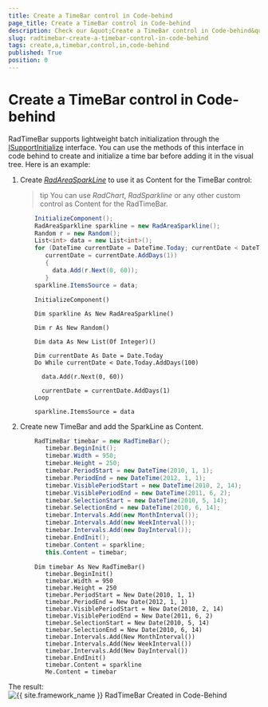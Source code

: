 ```yaml
---
title: Create a TimeBar control in Code-behind
page_title: Create a TimeBar control in Code-behind
description: Check our &quot;Create a TimeBar control in Code-behind&quot; documentation article for the RadTimeBar {{ site.framework_name }} control.
slug: radtimebar-create-a-timebar-control-in-code-behind
tags: create,a,timebar,control,in,code-behind
published: True
position: 0
---
```


# Create a TimeBar control in Code-behind

RadTimeBar supports lightweight batch initialization through the [ISupportInitialize](http://msdn.microsoft.com/en-us/library/system.componentmodel.isupportinitialize.aspx) interface. You can use the methods of this interface in code behind to create and initialize a time bar before adding it in the visual tree. Here is an example:

1. Create *[RadAreaSparkLine](http://www.telerik.com/help/silverlight/radsparkline_overview.html)* to use it as Content for the TimeBar control:

	>tip You can use *RadChart*, *RadSparkline* or any other custom control as Content for the RadTimeBar.

	```C#
		InitializeComponent();
		RadAreaSparkline sparkline = new RadAreaSparkline();
		Random r = new Random();
		List<int> data = new List<int>();
		for (DateTime currentDate = DateTime.Today; currentDate < DateTime.Today.AddDays(100);
		   currentDate = currentDate.AddDays(1))
		   {
			 data.Add(r.Next(0, 60));
		   }
		sparkline.ItemsSource = data;
	```
	```VB.NET
		InitializeComponent()
		
		Dim sparkline As New RadAreaSparkline()
		
		Dim r As New Random()
		
		Dim data As New List(Of Integer)()
		
		Dim currentDate As Date = Date.Today
		Do While currentDate < Date.Today.AddDays(100)
		
		  data.Add(r.Next(0, 60))
		
		  currentDate = currentDate.AddDays(1)
		Loop
		
		sparkline.ItemsSource = data
	```

2. Create new TimeBar and add the SparkLine as Content. 

	```C#
		RadTimeBar timebar = new RadTimeBar();
		   timebar.BeginInit();
		   timebar.Width = 950;
		   timebar.Height = 250;
		   timebar.PeriodStart = new DateTime(2010, 1, 1);
		   timebar.PeriodEnd = new DateTime(2012, 1, 1);
		   timebar.VisiblePeriodStart = new DateTime(2010, 2, 14);
		   timebar.VisiblePeriodEnd = new DateTime(2011, 6, 2);
		   timebar.SelectionStart = new DateTime(2010, 5, 14);
		   timebar.SelectionEnd = new DateTime(2010, 6, 14);
		   timebar.Intervals.Add(new MonthInterval());
		   timebar.Intervals.Add(new WeekInterval());
		   timebar.Intervals.Add(new DayInterval());
		   timebar.EndInit();
		   timebar.Content = sparkline;
		   this.Content = timebar;
	```
	```VB.NET
		Dim timebar As New RadTimeBar()
		   timebar.BeginInit()
		   timebar.Width = 950
		   timebar.Height = 250
		   timebar.PeriodStart = New Date(2010, 1, 1)
		   timebar.PeriodEnd = New Date(2012, 1, 1)
		   timebar.VisiblePeriodStart = New Date(2010, 2, 14)
		   timebar.VisiblePeriodEnd = New Date(2011, 6, 2)
		   timebar.SelectionStart = New Date(2010, 5, 14)
		   timebar.SelectionEnd = New Date(2010, 6, 14)
		   timebar.Intervals.Add(New MonthInterval())
		   timebar.Intervals.Add(New WeekInterval())
		   timebar.Intervals.Add(New DayInterval())
		   timebar.EndInit()
		   timebar.Content = sparkline
		   Me.Content = timebar
	```

The result:         
![{{ site.framework_name }} RadTimeBar Created in Code-Behind](images/radtimeBar_create_programmatically.PNG)